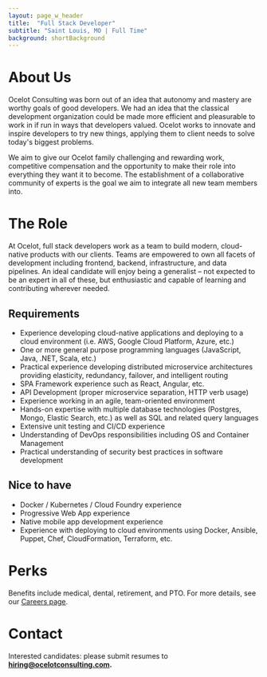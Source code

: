 ```yaml
---
layout: page_w_header
title:  "Full Stack Developer"
subtitle: "Saint Louis, MO | Full Time"
background: shortBackground
---
```


# About Us

Ocelot Consulting was born out of an idea that autonomy and mastery are worthy goals of good developers. We had an idea that the classical development organization could be made more efficient and pleasurable to work in if run in ways that developers valued. Ocelot works to innovate and inspire developers to try new things, applying them to client needs to solve today's biggest problems.

We aim to give our Ocelot family challenging and rewarding work, competitive compensation and the opportunity to make their role into everything they want it to become. The establishment of a collaborative community of experts is the goal we aim to integrate all new team members into.

# The Role
At Ocelot, full stack developers work as a team to build modern, cloud-native products with our clients.  Teams are empowered to own all facets of development including frontend, backend, infrastructure, and data pipelines.  An ideal candidate will enjoy being a generalist – not expected to be an expert in all of these, but enthusiastic and capable of learning and contributing wherever needed.

## Requirements

* Experience developing cloud-native applications and deploying to a cloud environment (i.e. AWS, Google Cloud Platform, Azure, etc.)
* One or more general purpose programming languages (JavaScript, Java, .NET, Scala, etc.)
* Practical experience developing distributed microservice architectures providing elasticity, redundancy, failover, and intelligent routing
* SPA Framework experience such as React, Angular, etc.
* API Development (proper microservice separation, HTTP verb usage)
* Experience working in an agile, team-oriented environment
* Hands-on expertise with multiple database technologies (Postgres, Mongo, Elastic Search, etc.) as well as SQL and related query languages
* Extensive unit testing and CI/CD experience
* Understanding of DevOps responsibilities including OS and Container Management
* Practical understanding of security best practices in software development

## Nice to have
* Docker / Kubernetes / Cloud Foundry experience
* Progressive Web App experience
* Native mobile app development experience
* Experience with deploying to cloud environments using Docker, Ansible, Puppet, Chef, CloudFormation, Terraform, etc.

# Perks
Benefits include medical, dental, retirement, and PTO. For more details, see our [Careers page](https://www.ocelotconsulting.com/careers/#benefits).

# Contact
Interested candidates: please submit resumes to **[hiring@ocelotconsulting.com](mailto:hiring@ocelotconsulting.com?subject=Full%20Stack%20Developer%20application).**
